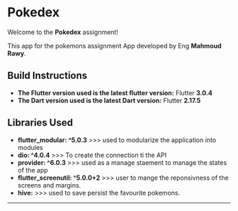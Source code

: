 

# Pokedex

Welcome to the **Pokedex** assignment!

This app for the pokemons assignment App developed by Eng **Mahmoud Rawy**.

## Build Instructions
- **The Flutter version used is the latest flutter version:** Flutter **3.0.4**
- **The Dart version used is the latest Dart version:** Flutter **2.17.5**



## Libraries Used
 - **flutter_modular: ^5.0.3** >>> used to modularize the application into modules
 - **dio: ^4.0.4**  >>> To create the connection ti the API         
 - **provider: ^6.0.3** >>> used as a manage staement to manage the states of the app
 - **flutter_screenutil: ^5.0.0+2** >>> user to mange the reponsivness of the screens and margins.
 - **hive:** >>> used to save persist the favourite pokemons. 

-------------------------------

